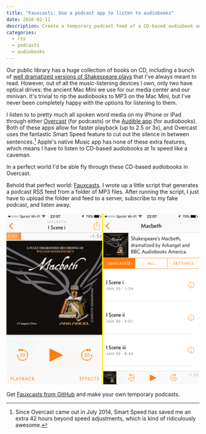 ```yaml
---
title: "Fauxcasts: Use a podcast app to listen to audiobooks"
date: 2016-02-11
description: Create a temporary podcast feed of a CD-based audiobook and use a modern podcast app to listen to the book faster and better.
categories: 
  - rss
  - podcasts
  - audiobooks
---
```



Our public library has a huge collection of books on CD, including a bunch of [well dramatized versions of Shakespeare plays](https://en.wikipedia.org/wiki/Arkangel_Shakespeare) that I've always meant to read. However, out of all the music-listening devices I own, only two have optical drives: the ancient Mac Mini we use for our media center and our minivan. It's trivial to rip the audiobooks to MP3 on the Mac Mini, but I've never been completely happy with the options for listening to them.

I listen to to pretty much all spoken word media on my iPhone or iPad through either [Overcast](https://overcast.fm/) (for podcasts) or the [Audible app](https://www.audible.com/sw) (for audiobooks). Both of these apps allow for faster playback (up to 2.5 or 3x), and Overcast uses the fantastic Smart Speed feature to cut out the silence in between sentences.[^1] Apple's native Music app has none of these extra features, which means I have to listen to CD-based audiobooks at 1x speed like a caveman.

In a perfect world I'd be able fly through these CD-based audiobooks in Overcast.

Behold that perfect world: [Fauxcasts](https://github.com/andrewheiss/fauxcasts). I wrote up a little script that generates a podcast RSS feed from a folder of MP3 files. After running the script, I just have to upload the folder and feed to a server, subscribe to my fake podcast, and listen away.

![Macbeth as a podcast](fauxcast.png)

Get [Fauxcasts from GitHub](https://github.com/andrewheiss/fauxcasts) and make your own temporary podcasts.

[^1]:   Since Overcast came out in July 2014, Smart Speed has saved me an extra 42 hours beyond speed adjustments, which is kind of ridiculously awesome.

